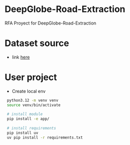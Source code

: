 # DeepGlobe-Road-Extraction
RFA Proyect for DeepGlobe-Road-Extraction

# Dataset source
- link [here](https://www.kaggle.com/datasets/balraj98/deepglobe-road-extraction-dataset)


# User project
- Create local env
```bash
 python3.12 -m venv venv
 source venv/bin/activate
 
 # install module
 pip install -e app/
 
 # install requirements
 pip install uv
 uv pip install -r requirements.txt
```